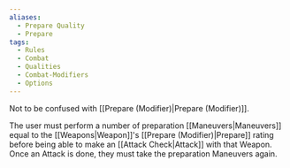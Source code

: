 ```yaml
---
aliases:
  - Prepare Quality
  - Prepare
tags:
  - Rules
  - Combat
  - Qualities
  - Combat-Modifiers
  - Options
---
```

Not to be confused with [[Prepare (Modifier)|Prepare (Modifier)]].

The user must perform a number of preparation [[Maneuvers|Maneuvers]] equal to the [[Weapons|Weapon]]'s [[Prepare (Modifier)|Prepare]] rating before being able to make an [[Attack Check|Attack]] with that Weapon. Once an Attack is done, they must take the preparation Maneuvers again.